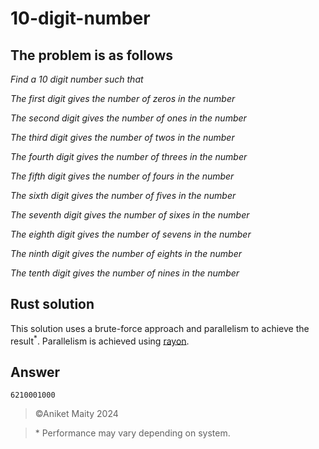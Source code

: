 # 10-digit-number
## The problem is as follows
<i>Find a 10 digit number such that

The first digit gives the number of zeros in the number

The second digit gives the number of ones in the number

The third digit gives the number of twos in the number

The fourth digit gives the number of threes in the number

The fifth digit gives the number of fours in the number

The sixth digit gives the number of fives in the number

The seventh digit gives the number of sixes in the number

The eighth digit gives the number of sevens in the number

The ninth digit gives the number of eights in the number

The tenth digit gives the number of nines in the number</i>

## Rust solution
This solution uses a brute-force approach and parallelism to achieve the result<sup>*</sup>. Parallelism is achieved using [rayon](https://docs.rs/rayon/latest/rayon/).

## Answer
```
6210001000
```

> ©Aniket Maity 2024

> \* Performance may vary depending on system.

